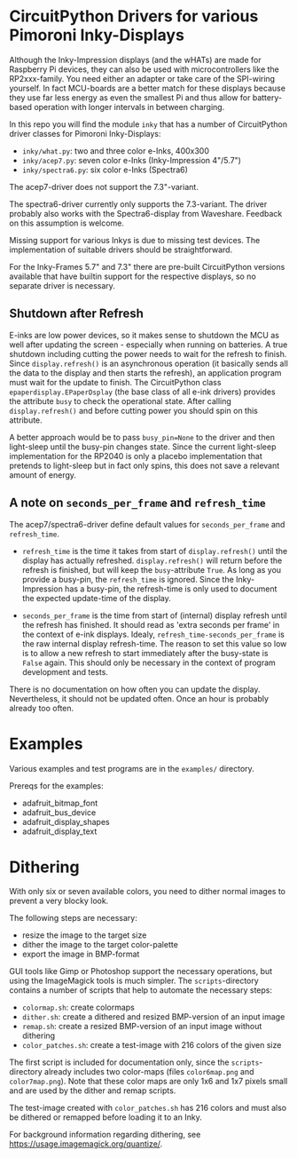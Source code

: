 CircuitPython Drivers for various Pimoroni Inky-Displays
========================================================

Although the Inky-Impression displays (and the wHATs) are made for
Raspberry Pi devices, they can also be used with microcontrollers like
the RP2xxx-family. You need either an adapter or take care of the
SPI-wiring yourself. In fact MCU-boards are a better match for these
displays because they use far less energy as even the smallest Pi and
thus allow for battery-based operation with longer intervals in
between charging.

In this repo you will find the module `inky` that has a number of
CircuitPython driver classes for Pimoroni Inky-Displays:

  - `inky/what.py`: two and three color e-Inks, 400x300
  - `inky/acep7.py`: seven color e-Inks (Inky-Impression 4"/5.7")
  - `inky/spectra6.py`: six color e-Inks (Spectra6)

The acep7-driver does not support the 7.3"-variant.

The spectra6-driver currently only supports the 7.3-variant.
The driver probably also works with the Spectra6-display from
Waveshare. Feedback on this assumption is welcome.

Missing support for various Inkys is due to missing test devices. The
implementation of suitable drivers should be straightforward.

For the Inky-Frames 5.7" and 7.3" there are pre-built CircuitPython
versions available that have builtin support for the respective
displays, so no separate driver is necessary.


Shutdown after Refresh
----------------------

E-inks are low power devices, so it makes sense to shutdown the MCU as
well after updating the screen - especially when running on
batteries. A true shutdown including cutting the power needs to wait
for the refresh to finish. Since `display.refresh()` is an
asynchronous operation (it basically sends all the data to the display
and then starts the refresh), an application program must wait for the
update to finish. The CircuitPython class `epaperdisplay.EPaperDsplay`
(the base class of all e-ink drivers) provides the attribute `busy` to
check the operational state. After calling `display.refresh()` and
before cutting power you should spin on this attribute.

A better approach would be to pass `busy_pin=None` to the driver and
then light-sleep until the busy-pin changes state. Since the current
light-sleep implementation for the RP2040 is only a placebo
implementation that pretends to light-sleep but in fact only spins,
this does not save a relevant amount of energy.


A note on `seconds_per_frame` and `refresh_time`
------------------------------------------------

The acep7/spectra6-driver define default values for `seconds_per_frame` and
`refresh_time`.

  - `refresh_time` is the time it takes from start of `display.refresh()` until
    the display has actually refreshed. `display.refresh()` will return before
    the refresh is finished, but will keep the `busy`-attribute `True`. As long
    as you provide a busy-pin, the `refresh_time` is ignored. Since the
    Inky-Impression has a busy-pin, the refresh-time is only used to document the
    expected update-time of the display.

  - `seconds_per_frame` is the time from start of (internal) display refresh
    until the refresh has finished. It should read as 'extra seconds per frame'
    in the context of e-ink displays. Idealy, `refresh_time-seconds_per_frame`
    is the raw internal display refresh-time. The reason to set this value so low
    is to allow a new refresh to start immediately after the busy-state is
    `False` again. This should only be necessary in the context of program
    development and tests.

There is no documentation on how often you can update the
display. Nevertheless, it should not be updated often. Once an hour is
probably already too often.


Examples
========

Various examples and test programs are in the `examples/` directory.

Prereqs for the examples:

  - adafruit_bitmap_font
  - adafruit_bus_device
  - adafruit_display_shapes
  - adafruit_display_text


Dithering
=========

With only six or seven available colors, you need to dither normal
images to prevent a very blocky look.

The following steps are necessary:

  - resize the image to the target size
  - dither the image to the target color-palette
  - export the image in BMP-format

GUI tools like Gimp or Photoshop support the necessary operations, but
using the ImageMagick tools is much simpler. The `scripts`-directory
contains a number of scripts that help to automate the necessary
steps:

  - `colormap.sh`: create colormaps
  - `dither.sh`: create a dithered and resized BMP-version of an input image
  - `remap.sh`:  create a resized BMP-version of an input image without dithering
  - `color_patches.sh`: create a test-image with 216 colors of the given size

The first script is included for documentation only, since the
`scripts`-directory already includes two color-maps (files
`color6map.png` and `color7map.png`).  Note that these color maps are
only 1x6 and 1x7 pixels small and are used by the dither and remap scripts.

The test-image created with `color_patches.sh` has 216 colors and must
also be dithered or remapped before loading it to an Inky.

For background information regarding dithering, see
<https://usage.imagemagick.org/quantize/>.
